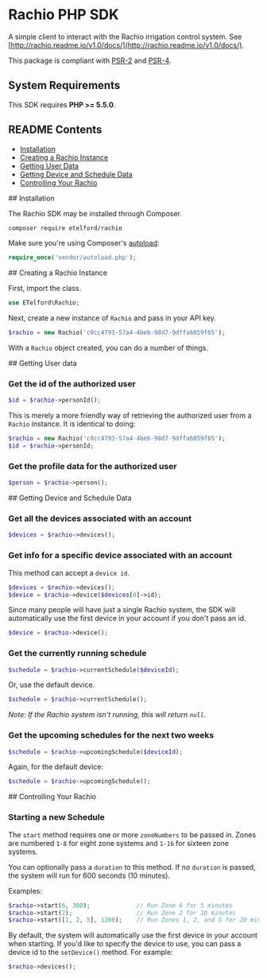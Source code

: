 # Rachio PHP SDK

A simple client to interact with the Rachio irrigation control system. See 
[http://rachio.readme.io/v1.0/docs/](http://rachio.readme.io/v1.0/docs/).

This package is compliant with [PSR-2] and [PSR-4].

[PSR-2]: https://github.com/php-fig/fig-standards/blob/master/accepted/PSR-2-coding-style-guide.md
[PSR-4]: https://github.com/php-fig/fig-standards/blob/master/accepted/PSR-4-autoloader.md

## System Requirements


This SDK requires **PHP >= 5.5.0**.

## README Contents


* [Installation](#install)
* [Creating a Rachio Instance](#start)
* [Getting User Data](#user-data)
* [Getting Device and Schedule Data](#device-schedule-data)
* [Controlling Your Rachio](#controlling)


<a name="install"/>
## Installation

The Rachio SDK may be installed through Composer.

```bash
composer require etelford/rachio
```

Make sure you're using Composer's [autoload](https://getcomposer.org/doc/00-intro.md#autoloading):

```php
require_once('vendor/autoload.php');
```

<a name="start">
## Creating a Rachio Instance

First, import the class.

```php
use ETelford\Rachio;
```

Next, create a new instance of `Rachio` and pass in your API key.

```php
$rachio = new Rachio('c0cc4791-57a4-4beb-98d7-9dffa6059f65');
```

With a `Rachio` object created, you can do a number of things.


<a name="user-data">
## Getting User data

### Get the id of the authorized user

```php
$id = $rachio->personId();
```

This is merely a more friendly way of retrieving the authorized user from a
`Rachio` instance. It is identical to doing:

```php
$rachio = new Rachio('c0cc4791-57a4-4beb-98d7-9dffa6059f65');
$id = $rachio->personId;
```

### Get the profile data for the authorized user

```php
$person = $rachio->person();
```

<a name="device-schedule-data">
## Getting Device and Schedule Data

### Get all the devices associated with an account

```php
$devices = $rachio->devices();
```

### Get info for a specific device associated with an account

This method can accept a `device id`.

```php
$devices = $rachio->devices();
$device = $rachio->device($devices[0]->id);
```

Since many people will have just a single Rachio system, the SDK will automatically use the first device in your account if you don't pass an id.

```php
$device = $rachio->device();
```

### Get the currently running schedule

```php
$schedule = $rachio->currentSchedule($deviceId);
```

Or, use the default device.

```php
$schedule = $rachio->currentSchedule();
```

_Note: If the Rachio system isn't running, this will return `null`._

### Get the upcoming schedules for the next two weeks

```php
$schedule = $rachio->upcomingSchedule($deviceId);
```

Again, for the default device: 

```php
$schedule = $rachio->upcomingSchedule();
```

<a name="controlling">
## Controlling Your Rachio

### Starting a new Schedule

The `start` method requires one or more `zoneNumbers` to be passed in. Zones
are numbered `1-8` for eight zone systems and `1-16` for sixteen zone systems.

You can optionally pass a `duration` to this method. If no `duration` is
passed, the system will run for 600 seconds (10 minutes).

Examples:

```php
$rachio->start(6, 300);             // Run Zone 6 for 5 minutes
$rachio->start(2);                  // Run Zone 2 for 10 minutes
$rachio->start([1, 2, 5], 1200);    // Run Zones 1, 2, and 5 for 20 minutes
```

By default, the system will automatically use the first device in your account
when starting. If you'd like to specify the device to use, you can pass a 
device id to the `setDevice()` method. For example:

```php
$rachio->devices();
```